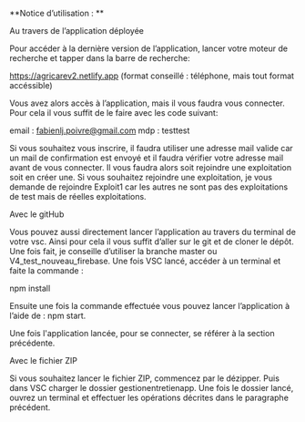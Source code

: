 **Notice d’utilisation : **

Au travers de l’application déployée 

Pour accéder à la dernière version de l’application, lancer votre moteur de recherche et tapper dans la barre de recherche: 

https://agricarev2.netlify.app  (format conseillé : téléphone, mais tout format accéssible)

Vous avez alors accès à l’application, mais il vous faudra vous connecter. Pour cela il vous suffit de le faire avec les code suivant: 

email : fabienlj.poivre@gmail.com
mdp : testtest

Si vous souhaitez vous inscrire, il faudra utiliser une adresse mail valide car un mail de confirmation est envoyé et il faudra vérifier votre adresse mail avant de vous connecter. Il vous faudra alors soit rejoindre une exploitation soit en créer une. Si vous souhaitez rejoindre une exploitation, je vous demande de rejoindre Exploit1 car les autres ne sont pas des exploitations de test mais de réelles exploitations. 

Avec le gitHub 

Vous pouvez aussi directement lancer l’application au travers du terminal de votre vsc. Ainsi pour cela il vous suffit d’aller sur le git et de cloner le dépôt. Une fois fait, je conseille d’utiliser la branche master ou V4_test_nouveau_firebase. 
Une fois VSC lancé, accéder à un terminal et faite la commande : 

npm install 

Ensuite une fois la commande effectuée vous pouvez lancer l’application à l’aide de : npm start. 

Une fois l'application lancée, pour se connecter, se référer à la section précédente. 

Avec le fichier ZIP 

Si vous souhaitez lancer le fichier ZIP, commencez par le dézipper. Puis dans VSC charger le dossier gestionentretienapp. 
Une fois le dossier lancé, ouvrez un terminal et effectuer les opérations décrites dans le paragraphe précédent. 
